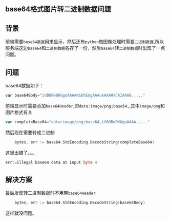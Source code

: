 ## base64格式图片转二进制数据问题

## 背景

前端需要`base64数据`用来显示，然后还有`python`做图像处理时需要`二进制数据`,所以服务端这边`base64`和`二进制数据`各存了一份，然后`base64`转`二进制数据`时出现了一点问题。

## 问题

base64数据如下：

```go
var base64Body="iVBORw0KGgoAAAANSUhEUgAAAukAAAHYCAIAAAB....."
```

前端显示时需要添加`base64Header`,即`data:image/png;base64,`,其中`image/png`和图片格式有关

```go
var completeBase64="data:image/png;base64,iVBORw0KGgoAAAA....."
```

然后现在需要转成二进制

```go
	bytes, err := base64.StdEncoding.DecodeString(completeBase64)
```

这里出错了。。。

```go
err:=illegal base64 data at input byte 4
```

## 解决方案

最后发现转二进制数据时不用带`base64Header`

```go
	bytes, err := base64.StdEncoding.DecodeString(base64Body)
```

这样就没问题。

